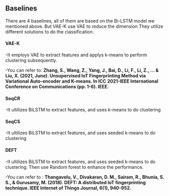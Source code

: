 ## Baselines 

There are 4 baselines, all of them are based on the Bi-LSTM model we mentioned above. 
But VAE-K use VAE to reduce the dimension
They utilize different solutions to do the classification. 


#### VAE-K
-It employs VAE to extract features and applys k-means to perform clustering subsequently.

-You can refer to: 
**Zhang, S., Wang, Z., Yang, J., Bai, D., Li, F., Li, Z., ... & Liu, X. (2021, June). Unsupervised IoT Fingerprinting Method via Variational Auto-encoder and K-means. In ICC 2021-IEEE International Conference on Communications (pp. 1-6). IEEE.**



#### SeqCR
-It ultilizes BiLSTM to extract features, and uses k-means to do clustering 

#### SeqCS

-It ultilizes BiLSTM to extract features, and uses seeded k-means to do clustering 

#### DEFT

-It ultilizes BiLSTM to extract features, and uses seeded k-means to do clustering. Then use Random forest to enhance the performance. 


-You can refer to :
**Thangavelu, V., Divakaran, D. M., Sairam, R., Bhunia, S. S., & Gurusamy, M. (2018). DEFT: A distributed IoT fingerprinting technique. IEEE Internet of Things Journal, 6(1), 940-952.**
